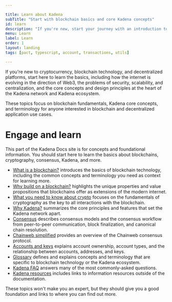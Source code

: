 ```yaml
---

title: Learn about Kadena
subTitle: "Start with blockchain basics and core Kadena concepts"
id: learn
description: "If you're new, start your journey with an introduction to blockchain technology and educational guides for both technical and non-technical audiences."
menu: Learn
label: Learn
order: 1
layout: landing
tags: [pact, typescript, account, transactions, utils]

---
```


If you're new to cryptocurrency, blockchain technology, and decentralized platforms, start here to learn the basics, including how the internet is evolving in the direction of Web3, the problems of security, scalability, and centralization, and the core concepts and design principles at the heart of the Kadena network and Kadena ecosystem.

These topics focus on blockchain fundamentals, Kadena core concepts, and terminology for anyone interested in blockchain and decentralized application use cases.

# Engage and learn

This part of the Kadena Docs site is for concepts and foundational information. 
You should start here to learn the basics about blockchains, cryptography, consensus, Kadena, and more.

- [What is a blockchain?](/learn/what-is-a-blockchain) introduces the basics of blockchain technology, including the common concepts and terminology you need as context for learning more.
- [Why build on a blockchain?](/learn/why-build) highlights the unique properties and value propositions that blockchains offer as extensions of the modern internet.
- [What you need to know about crypto](/learn/cryptography) focuses on the fundamentals of cryptography as the key to all interactions with the blockchain.
- [Why Kadena?](/learn/why-kadena) summarizes the core principles and features that set the Kadena network apart.
- [Consensus](/learn/consensus) describes consensus models and the consensus workflow from peer-to-peer communication, block finalization, and canonical chain resolution.
- [Chainweb simplified](/learn/chainweb) provides an overview of the Chainweb consensus protocol.
- [Accounts and keys](/learn/accounts) explains account ownership, account types, and the relationship between accounts, addresses, and keys.
- [Glossary](/learn/glossary) defines and explains concepts and terminology that are specific to blockchain technology or the Kadena ecosystem.
- [Kadena FAQ](/learn/kadena-faq) answers many of the most commonly-asked questions.
- [Kadena resources](/learn/resources) includes links to information resources outside of the documentation.

These topics won't make you an expert, but they should give you a good foundation and links to where you can find out more.

<!--
- [Transaction lifecycle](/learn/transaction-lifecycle) explains transaction types and how transactions are received, queued, and executed.
- [State and storage](/learn/states-and-storage) describes how Kadena handles state changes and data storage.
- [Apps and smart contracts](/learn/smart-contracts) introduces smart contracts as the backend for applications that run on a blockchain.
- [Nodes and clients](/learn/nodes-clients) provides a simplified overview of the network architecture.
-->